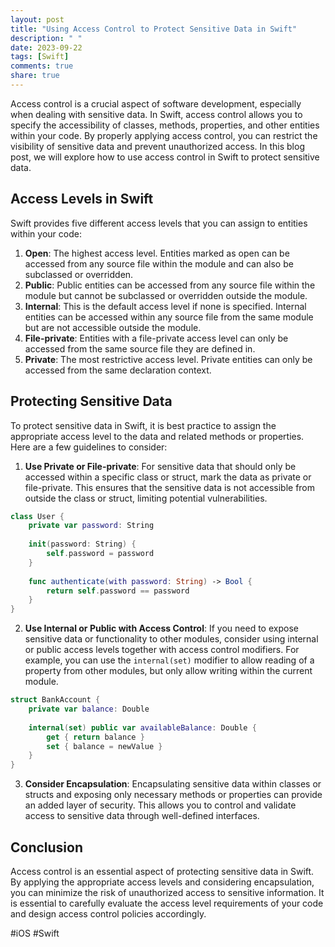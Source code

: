 ```yaml
---
layout: post
title: "Using Access Control to Protect Sensitive Data in Swift"
description: " "
date: 2023-09-22
tags: [Swift]
comments: true
share: true
---
```


Access control is a crucial aspect of software development, especially when dealing with sensitive data. In Swift, access control allows you to specify the accessibility of classes, methods, properties, and other entities within your code. By properly applying access control, you can restrict the visibility of sensitive data and prevent unauthorized access. In this blog post, we will explore how to use access control in Swift to protect sensitive data.

## Access Levels in Swift

Swift provides five different access levels that you can assign to entities within your code:

1. **Open**: The highest access level. Entities marked as open can be accessed from any source file within the module and can also be subclassed or overridden.
2. **Public**: Public entities can be accessed from any source file within the module but cannot be subclassed or overridden outside the module.
3. **Internal**: This is the default access level if none is specified. Internal entities can be accessed within any source file from the same module but are not accessible outside the module.
4. **File-private**: Entities with a file-private access level can only be accessed from the same source file they are defined in.
5. **Private**: The most restrictive access level. Private entities can only be accessed from the same declaration context.

## Protecting Sensitive Data

To protect sensitive data in Swift, it is best practice to assign the appropriate access level to the data and related methods or properties. Here are a few guidelines to consider:

1. **Use Private or File-private**: For sensitive data that should only be accessed within a specific class or struct, mark the data as private or file-private. This ensures that the sensitive data is not accessible from outside the class or struct, limiting potential vulnerabilities.

```swift
class User {
    private var password: String
    
    init(password: String) {
        self.password = password
    }
    
    func authenticate(with password: String) -> Bool {
        return self.password == password
    }
}
```

2. **Use Internal or Public with Access Control**: If you need to expose sensitive data or functionality to other modules, consider using internal or public access levels together with access control modifiers. For example, you can use the `internal(set)` modifier to allow reading of a property from other modules, but only allow writing within the current module.

```swift
struct BankAccount {
    private var balance: Double
    
    internal(set) public var availableBalance: Double {
        get { return balance }
        set { balance = newValue }
    }
}
```

3. **Consider Encapsulation**: Encapsulating sensitive data within classes or structs and exposing only necessary methods or properties can provide an added layer of security. This allows you to control and validate access to sensitive data through well-defined interfaces.

## Conclusion

Access control is an essential aspect of protecting sensitive data in Swift. By applying the appropriate access levels and considering encapsulation, you can minimize the risk of unauthorized access to sensitive information. It is essential to carefully evaluate the access level requirements of your code and design access control policies accordingly.

#iOS #Swift
